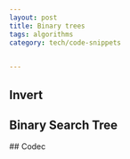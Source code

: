 ```yaml
---
layout: post
title: Binary trees 
tags: algorithms
category: tech/code-snippets
 

---
```



## Invert 

<script src="https://gist.github.com/selimslab/7e5db0cbd495c661ceb1c11cbcb0f137.js"></script>


## Binary Search Tree

<script src="https://gist.github.com/selimslab/82efc4fa3c8e76e56a55f220ca7cd31d.js"></script>

## Codec

<script src="https://gist.github.com/selimslab/32468a1cdc44167eba0b252aabf031bd.js"></script>